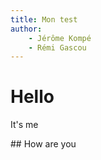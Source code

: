 ```yaml
---
title: Mon test
author: 
	- Jérôme Kompé
	- Rémi Gascou
---
```




# Hello

It's me

## How are you

